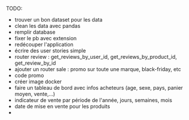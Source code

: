 TODO:
- trouver un bon dataset pour les data 
- clean les data avec pandas
- remplir database
- fixer le pb avec extension 
- redécouper l'application
- écrire des user stories simple
- router review : get_reviews_by_user_id, get_reviews_by_product_id, get_review_by_id
- ajouter un router sale : promo sur toute une marque, black-friday, etc
- code promo
- créer image docker
- faire un tableau de bord avec infos acheteurs (age, sexe, pays, panier moyen, vente,...)
- indicateur de vente par période de l'année, jours, semaines, mois
- date de mise en vente pour les produits
- 